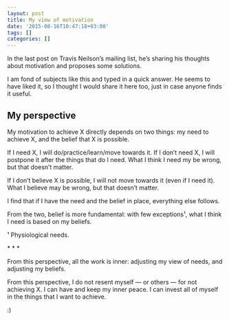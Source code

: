 ```yaml
---
layout: post
title: My view of motivation
date: '2015-08-16T10:47:18+03:00'
tags: []
categories: []
---
```

In the last post on Travis Neilson’s mailing list, he’s sharing his
thoughts about motivation and proposes some solutions.

I am fond of subjects like this and typed in a quick answer. He seems to
have liked it, so I thought I would share it here too, just in case
anyone finds it useful.

## My perspective

My motivation to achieve X directly depends on two things: my need to
achieve X, and the belief that X is possible.

If I need X, I will do/practice/learn/move towards it. If I don’t need
X, I will postpone it after the things that do I need. What I think I
need my be wrong, but that doesn’t matter.

If I don’t believe X is possible, I will not move towards it (even if I
need it). What I believe may be wrong, but that doesn’t matter.

I find that if I have the need and the belief in place, everything else
follows.

From the two, belief is more fundamental: with few exceptions¹, what I
think I need is based on my beliefs.

¹ Physiological needs.

\* * *

From this perspective, all the work is inner: adjusting my view of
needs, and adjusting my beliefs.

From this perspective, I do not resent myself — or others — for not
achieving X. I can have and keep my inner peace. I can invest all of
myself in the things that I want to achieve.

:)
